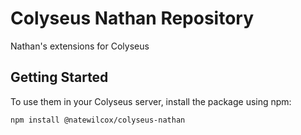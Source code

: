# Colyseus Nathan Repository

Nathan's extensions for Colyseus

## Getting Started

To use them in your Colyseus server, install the package using npm:

```bash
npm install @natewilcox/colyseus-nathan